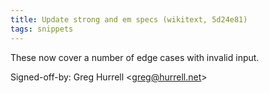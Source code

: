 ```yaml
---
title: Update strong and em specs (wikitext, 5d24e81)
tags: snippets
---
```


These now cover a number of edge cases with invalid input.

Signed-off-by: Greg Hurrell &lt;greg@hurrell.net&gt;
